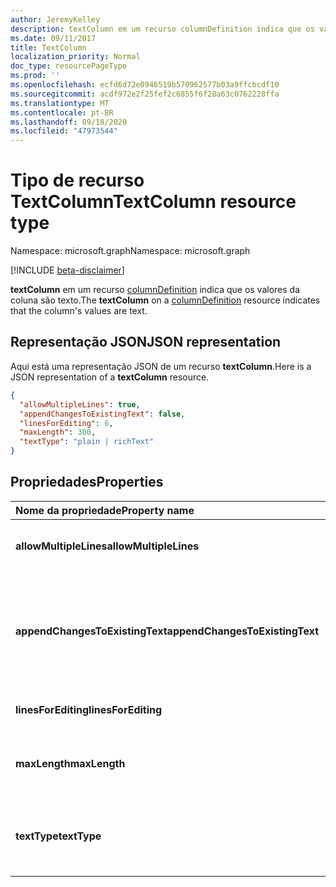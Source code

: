 ```yaml
---
author: JeremyKelley
description: textColumn em um recurso columnDefinition indica que os valores da coluna são texto.
ms.date: 09/11/2017
title: TextColumn
localization_priority: Normal
doc_type: resourcePageType
ms.prod: ''
ms.openlocfilehash: ecfd6d72e0946519b570962577b03a9ffcbcdf10
ms.sourcegitcommit: acdf972e2f25fef2c6855f6f28a63c0762228ffa
ms.translationtype: MT
ms.contentlocale: pt-BR
ms.lasthandoff: 09/18/2020
ms.locfileid: "47973544"
---
```

# <a name="textcolumn-resource-type"></a><span data-ttu-id="13ca2-103">Tipo de recurso TextColumn</span><span class="sxs-lookup"><span data-stu-id="13ca2-103">TextColumn resource type</span></span>

<span data-ttu-id="13ca2-104">Namespace: microsoft.graph</span><span class="sxs-lookup"><span data-stu-id="13ca2-104">Namespace: microsoft.graph</span></span>

[!INCLUDE [beta-disclaimer](../../includes/beta-disclaimer.md)]

<span data-ttu-id="13ca2-105">**textColumn** em um recurso [columnDefinition](columndefinition.md) indica que os valores da coluna são texto.</span><span class="sxs-lookup"><span data-stu-id="13ca2-105">The **textColumn** on a [columnDefinition](columndefinition.md) resource indicates that the column's values are text.</span></span>

## <a name="json-representation"></a><span data-ttu-id="13ca2-106">Representação JSON</span><span class="sxs-lookup"><span data-stu-id="13ca2-106">JSON representation</span></span>

<span data-ttu-id="13ca2-107">Aqui está uma representação JSON de um recurso **textColumn**.</span><span class="sxs-lookup"><span data-stu-id="13ca2-107">Here is a JSON representation of a **textColumn** resource.</span></span>
<!-- { "blockType": "resource", "@odata.type": "microsoft.graph.textColumn" } -->

```json
{
  "allowMultipleLines": true,
  "appendChangesToExistingText": false,
  "linesForEditing": 6,
  "maxLength": 300,
  "textType": "plain | richText"
}
```

## <a name="properties"></a><span data-ttu-id="13ca2-108">Propriedades</span><span class="sxs-lookup"><span data-stu-id="13ca2-108">Properties</span></span>

| <span data-ttu-id="13ca2-109">Nome da propriedade</span><span class="sxs-lookup"><span data-stu-id="13ca2-109">Property name</span></span>                   | <span data-ttu-id="13ca2-110">Tipo</span><span class="sxs-lookup"><span data-stu-id="13ca2-110">Type</span></span>   | <span data-ttu-id="13ca2-111">Descrição</span><span class="sxs-lookup"><span data-stu-id="13ca2-111">Description</span></span>
|:--------------------------------|:-------|:-----------------------------------------------
| <span data-ttu-id="13ca2-112">**allowMultipleLines**</span><span class="sxs-lookup"><span data-stu-id="13ca2-112">**allowMultipleLines**</span></span>          | <span data-ttu-id="13ca2-113">string</span><span class="sxs-lookup"><span data-stu-id="13ca2-113">string</span></span> | <span data-ttu-id="13ca2-114">Se deseja permitir várias linhas de texto.</span><span class="sxs-lookup"><span data-stu-id="13ca2-114">Whether to allow multiple lines of text.</span></span>
| <span data-ttu-id="13ca2-115">**appendChangesToExistingText**</span><span class="sxs-lookup"><span data-stu-id="13ca2-115">**appendChangesToExistingText**</span></span> | <span data-ttu-id="13ca2-116">string</span><span class="sxs-lookup"><span data-stu-id="13ca2-116">string</span></span> | <span data-ttu-id="13ca2-117">Se as atualizações nesta coluna devem substituir o texto existente ou acrescentar a ele.</span><span class="sxs-lookup"><span data-stu-id="13ca2-117">Whether updates to this column should replace existing text, or append to it.</span></span>
| <span data-ttu-id="13ca2-118">**linesForEditing**</span><span class="sxs-lookup"><span data-stu-id="13ca2-118">**linesForEditing**</span></span>             | <span data-ttu-id="13ca2-119">int</span><span class="sxs-lookup"><span data-stu-id="13ca2-119">int</span></span>    | <span data-ttu-id="13ca2-120">O tamanho da caixa de texto.</span><span class="sxs-lookup"><span data-stu-id="13ca2-120">The size of the text box.</span></span>
| <span data-ttu-id="13ca2-121">**maxLength**</span><span class="sxs-lookup"><span data-stu-id="13ca2-121">**maxLength**</span></span>                   | <span data-ttu-id="13ca2-122">int</span><span class="sxs-lookup"><span data-stu-id="13ca2-122">int</span></span>    | <span data-ttu-id="13ca2-123">O número máximo de caracteres para o valor.</span><span class="sxs-lookup"><span data-stu-id="13ca2-123">The maximum number of characters for the value.</span></span>
| <span data-ttu-id="13ca2-124">**textType**</span><span class="sxs-lookup"><span data-stu-id="13ca2-124">**textType**</span></span>                    | <span data-ttu-id="13ca2-125">string</span><span class="sxs-lookup"><span data-stu-id="13ca2-125">string</span></span> | <span data-ttu-id="13ca2-126">O tipo de texto sendo armazenado.</span><span class="sxs-lookup"><span data-stu-id="13ca2-126">The type of text being stored.</span></span> <span data-ttu-id="13ca2-127">Deve ser `plain` ou `richText`</span><span class="sxs-lookup"><span data-stu-id="13ca2-127">Must be one of `plain` or `richText`</span></span>

<!--
{
  "type": "#page.annotation",
  "description": "",
  "keywords": "",
  "section": "documentation",
  "tocPath": "Resources/TextColumn",
  "suppressions": []
}
-->



